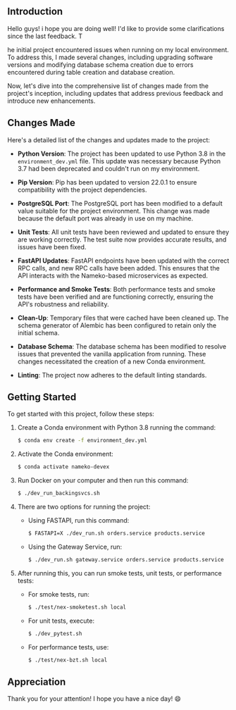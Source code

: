 ## Introduction
Hello guys! i hope you are doing well!
I'd like to provide some clarifications since the last feedback. T

he initial project encountered issues when running on my local environment. To address this, I made several changes, including upgrading software versions and modifying database schema creation due to errors encountered during table creation and database creation.

Now, let's dive into the comprehensive list of changes made from the project's inception, including updates that address previous feedback and introduce new enhancements.

## Changes Made

Here's a detailed list of the changes and updates made to the project:

- **Python Version**: The project has been updated to use Python 3.8 in the `environment_dev.yml` file. This update was necessary because Python 3.7 had been deprecated and couldn't run on my environment.

- **Pip Version**: Pip has been updated to version 22.0.1 to ensure compatibility with the project dependencies.

- **PostgreSQL Port**: The PostgreSQL port has been modified to a default value suitable for the project environment. This change was made because the default port was already in use on my machine.

- **Unit Tests**: All unit tests have been reviewed and updated to ensure they are working correctly. The test suite now provides accurate results, and issues have been fixed.

- **FastAPI Updates**: FastAPI endpoints have been updated with the correct RPC calls, and new RPC calls have been added. This ensures that the API interacts with the Nameko-based microservices as expected.

- **Performance and Smoke Tests**: Both performance tests and smoke tests have been verified and are functioning correctly, ensuring the API's robustness and reliability.

- **Clean-Up**: Temporary files that were cached have been cleaned up. The schema generator of Alembic has been configured to retain only the initial schema.

- **Database Schema**: The database schema has been modified to resolve issues that prevented the vanilla application from running. These changes necessitated the creation of a new Conda environment.

- **Linting**: The project now adheres to the default linting standards.

## Getting Started

To get started with this project, follow these steps:

1. Create a Conda environment with Python 3.8 running the command:

    ```bash
    $ conda env create -f environment_dev.yml
    ```

2. Activate the Conda environment:

    ```bash
    $ conda activate nameko-devex
    ```

3. Run Docker on your computer and then run this command:

    ```bash
    $ ./dev_run_backingsvcs.sh
    ```

4. There are two options for running the project:

    - Using FASTAPI, run this command:

        ```bash
        $ FASTAPI=X ./dev_run.sh orders.service products.service
        ```

    - Using the Gateway Service, run:

        ```bash
        $ ./dev_run.sh gateway.service orders.service products.service
        ```

5. After running this, you can run smoke tests, unit tests, or performance tests:

    - For smoke tests, run:

        ```bash
        $ ./test/nex-smoketest.sh local
        ```

    - For unit tests, execute:

        ```bash
        $ ./dev_pytest.sh
        ```

    - For performance tests, use:

        ```bash
        $ ./test/nex-bzt.sh local
        ```

## Appreciation
Thank you for your attention! I hope you have a nice day! 😄